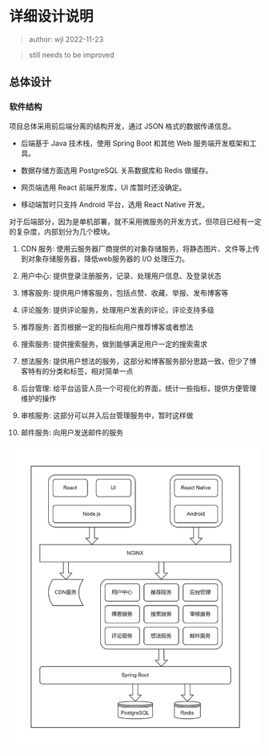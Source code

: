 # 详细设计说明

> author: wjl 2022-11-23

> still needs to be improved

## 总体设计

### 软件结构

项目总体采用前后端分离的结构开发，通过 JSON 格式的数据传递信息。

- 后端基于 Java 技术栈，使用 Spring Boot 和其他 Web 服务端开发框架和工具。

- 数据存储方面选用 PostgreSQL 关系数据库和 Redis 做缓存。

- 网页端选用 React 前端开发库，UI 库暂时还没确定。

- 移动端暂时只支持 Android 平台，选用 React Native 开发。

对于后端部分，因为是单机部署，就不采用微服务的开发方式，但项目已经有一定的复杂度，内部划分为几个模块。

1. CDN 服务: 使用云服务器厂商提供的对象存储服务，将静态图片、文件等上传到对象存储服务器，降低web服务器的 I/O 处理压力。

2. 用户中心: 提供登录注册服务，记录、处理用户信息、及登录状态

3. 博客服务: 提供用户博客服务，包括点赞、收藏、举报、发布博客等

4. 评论服务: 提供评论服务，处理用户发表的评论，评论支持多级

5. 推荐服务: 首页根据一定的指标向用户推荐博客或者想法

6. 搜索服务: 提供搜索服务，做到能够满足用户一定的搜索需求

7. 想法服务: 提供用户想法的服务，这部分和博客服务部分思路一致，但少了博客特有的分类和标签，相对简单一点

8. 后台管理: 给平台运营人员一个可视化的界面，统计一些指标，提供方便管理维护的操作

9. 审核服务: 这部分可以并入后台管理服务中，暂时这样做

10. 邮件服务: 向用户发送邮件的服务

![软件结构图](../img/soft-structure-diagram.jpg)
